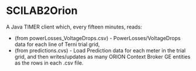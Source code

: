# SCILAB2Orion
A Java TIMER client which, every fifteen minutes, reads:

- (from powerLosses_VoltageDrops.csv) - PowerLosses/VoltageDrops data for each line of Terni trial grid,
- (from predictions.cvs) - Load Prediction data for each meter in the trial grid, and then writes/updates as many ORION Context Broker GE entities as the rows in each .csv file.
